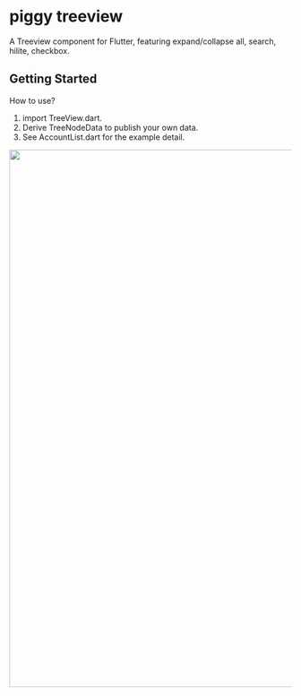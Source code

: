 # piggy treeview

A Treeview component for Flutter, featuring expand/collapse all, search, hilite, checkbox.

## Getting Started

How to use? 
1. import TreeView.dart.
2. Derive TreeNodeData to publish your own data.
3. See AccountList.dart for the example detail.


<img src="/screenshot/Screenshot_1517923304.png" width="540" height="960">